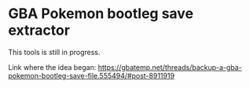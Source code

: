 # GBA Pokemon bootleg save extractor

This tools is still in progress.

Link where the idea began:
https://gbatemp.net/threads/backup-a-gba-pokemon-bootleg-save-file.555494/#post-8911919
